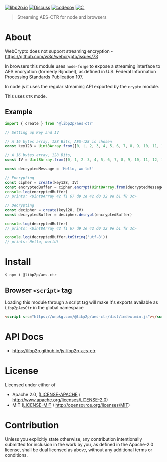 [![libp2p.io](https://img.shields.io/badge/project-libp2p-yellow.svg?style=flat-square)](http://libp2p.io/)
[![Discuss](https://img.shields.io/discourse/https/discuss.libp2p.io/posts.svg?style=flat-square)](https://discuss.libp2p.io)
[![codecov](https://img.shields.io/codecov/c/github/libp2p/js-libp2p-aes-ctr.svg?style=flat-square)](https://codecov.io/gh/libp2p/js-libp2p-aes-ctr)
[![CI](https://img.shields.io/github/actions/workflow/status/libp2p/js-libp2p-aes-ctr/js-test-and-release.yml?branch=main\&style=flat-square)](https://github.com/libp2p/js-libp2p-aes-ctr/actions/workflows/js-test-and-release.yml?query=branch%3Amain)

> Streaming AES-CTR for node and browsers

# About

WebCrypto does not support streaming encryption - <https://github.com/w3c/webcrypto/issues/73>

In browsers this module uses `node-forge` to expose a streaming interface to AES encryption (formerly Rijndael), as defined in U.S. Federal Information Processing Standards Publication 197.

In node.js it uses the regular streaming API exported by the `crypto` module.

This uses `CTR` mode.

## Example

```js
import { create } from '@libp2p/aes-ctr'

// Setting up Key and IV

// A 16 bytes array, 128 Bits, AES-128 is chosen
const key128 = Uint8Array.from([0, 1, 2, 3, 4, 5, 6, 7, 8, 9, 10, 11, 12, 13, 14, 15])

// A 16 bytes array, 128 Bits,
const IV = Uint8Array.from([0, 1, 2, 3, 4, 5, 6, 7, 8, 9, 10, 11, 12, 13, 14, 15])

const decryptedMessage = 'Hello, world!'

// Encrypting
const cipher = create(key128, IV)
const encryptedBuffer = cipher.encrypt(Uint8Array.from(decryptedMessage))
console.log(encryptedBuffer)
// prints: <Uint8Array 42 f1 67 d9 2e 42 d0 32 9e b1 f8 3c>

// Decrypting
const decipher = create(key128, IV)
const decryptedBuffer = decipher.decrypt(encryptedBuffer)

console.log(decryptedBuffer)
// prints: <Uint8Array 42 f1 67 d9 2e 42 d0 32 9e b1 f8 3c>

console.log(decryptedBuffer.toString('utf-8'))
// prints: Hello, world!
```

# Install

```console
$ npm i @libp2p/aes-ctr
```

## Browser `<script>` tag

Loading this module through a script tag will make it's exports available as `Libp2pAesCtr` in the global namespace.

```html
<script src="https://unpkg.com/@libp2p/aes-ctr/dist/index.min.js"></script>
```

# API Docs

- <https://libp2p.github.io/js-libp2p-aes-ctr>

# License

Licensed under either of

- Apache 2.0, ([LICENSE-APACHE](LICENSE-APACHE) / <http://www.apache.org/licenses/LICENSE-2.0>)
- MIT ([LICENSE-MIT](LICENSE-MIT) / <http://opensource.org/licenses/MIT>)

# Contribution

Unless you explicitly state otherwise, any contribution intentionally submitted for inclusion in the work by you, as defined in the Apache-2.0 license, shall be dual licensed as above, without any additional terms or conditions.
